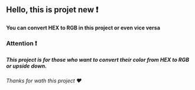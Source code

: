 ## Hello, this is projet new ❗
#### You can convert HEX to RGB in this project or even vice versa 

### Attention ❗
##### This project is for those who want to convert their color from HEX to RGB or upside down.

###### Thanks for wath this project ❤️
